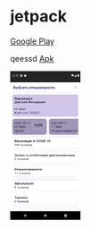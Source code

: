 # jetpack
[Google Play](https://play.google.com/store/apps/details?id=ru.healthy "gplay")

qeessd
[Apk](https://github.com/mobiskif/jetpack/blob/v79/app/release/app-release.apk?raw=true "APK")

<img src="./Screen.png" width="25%"/>

